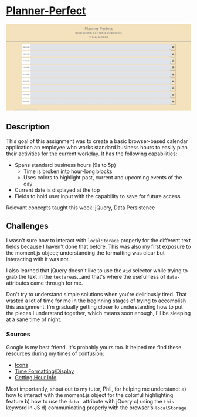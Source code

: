 # [Planner-Perfect](https://lbernadel.github.io/Planner-Perfect/)

![Planner Screenshot](/Assets/Images/planner-page.JPG)

## Description
This goal of this assignment was to create a basic browser-based calendar application an employee who works standard business hours to easily plan their activities for the current workday. It has the following capabilities:
* Spans standard business hours (9a to 5p)
  - Time is broken into hour-long blocks
  - Uses colors to highlight past, current and upcoming events of the day
* Current date is displayed at the top
* Fields to hold user input with the capability to save for future access

Relevant concepts taught this week: jQuery, Data Persistence

## Challenges
I wasn't sure how to interact with `localStorage` properly for the different text fields because I haven't done that before. This was also my first exposure to the moment.js object; understanding the formatting was clear but interacting with it was not.

I also learned that jQuery doesn't like to use  the `#id` selector while trying to grab the text in the `textarea`s...and that's where the usefulness of `data-` attributes came through for me.

Don't try to understand simple solutions when you're deliriously tired. That wasted a lot of time for me in the beginning stages of trying to accomplish this assignment. I'm gradually getting closer to understanding how to put the pieces I understand together, which means soon enough, I'll be sleeping at a sane time of night.

### Sources

Google is my best friend. It's probably yours too. It helped me find these resources during my times of confusion:

- [Icons](https://material.io/resources/icons/?style=baseline "Material Icons")
- [Time Formatting/Display](https://momentjs.com/docs/#/displaying/ "Formatting Moment Object")
- [Getting Hour Info](https://momentjs.com/docs/#/get-set/hour/ "Getting Hour from Moment Object")

Most importantly, shout out to my tutor, Phil, for helping me understand:
    a) how to interact with the moment.js object for the colorful highlighting feature
    b) how to use the `data-` attribute with jQuery
    c) using the `this` keyword in JS
    d) communicating properly with the browser's `localStorage`